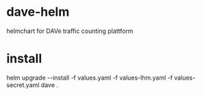 # dave-helm
helmchart for DAVe traffic counting plattform

# install
helm upgrade --install -f values.yaml -f values-lhm.yaml -f values-secret.yaml dave .
